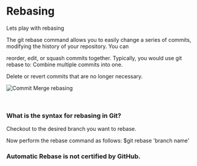 # Rebasing

Lets play with rebasing<br/>

The git rebase command allows you to easily change a series of commits, modifying the history of your repository. You can 

reorder, edit, or squash commits together. Typically, you would use git rebase to: Combine multiple commits into one. 

Delete or revert commits that are no longer necessary.<br/>

![Commit Merge rebasing](https://user-images.githubusercontent.com/65743503/155894539-102ae966-a277-441c-b48b-f477f207e86b.png)<br/>

<br/>

### What is the syntax for rebasing in Git?<br/>

Checkout to the desired branch you want to rebase.<br/>

Now perform the rebase command as follows: $git rebase 'branch name'<br/>
### Automatic Rebase is not certified by GitHub.
